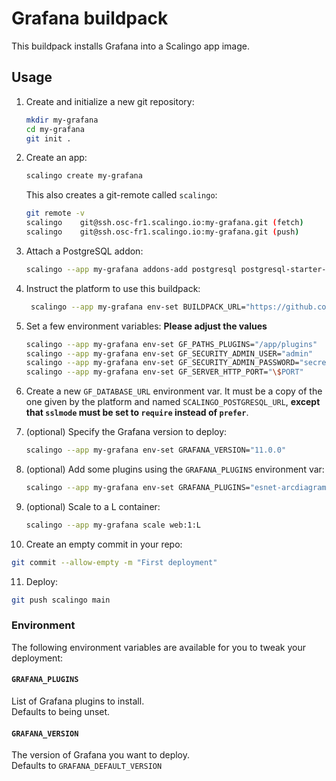 # Grafana buildpack

This buildpack installs Grafana into a Scalingo app image.

## Usage

1. Create and initialize a new git repository:

   ```bash
   mkdir my-grafana
   cd my-grafana
   git init .
   ```

2. Create an app:

   ```bash
   scalingo create my-grafana
   ```

   This also creates a git-remote called `scalingo`:

   ```bash
   git remote -v
   scalingo    git@ssh.osc-fr1.scalingo.io:my-grafana.git (fetch)
   scalingo    git@ssh.osc-fr1.scalingo.io:my-grafana.git (push)
   ```

3. Attach a PostgreSQL addon:

   ```bash
   scalingo --app my-grafana addons-add postgresql postgresql-starter-512
   ```

4. Instruct the platform to use this buildpack:

   ```bash
    scalingo --app my-grafana env-set BUILDPACK_URL="https://github.com/Scalingo/grafana-buildpack"
    ```

5. Set a few environment variables: **Please adjust the values**

   ```bash
   scalingo --app my-grafana env-set GF_PATHS_PLUGINS="/app/plugins"
   scalingo --app my-grafana env-set GF_SECURITY_ADMIN_USER="admin"
   scalingo --app my-grafana env-set GF_SECURITY_ADMIN_PASSWORD="secret"
   scalingo --app my-grafana env-set GF_SERVER_HTTP_PORT="\$PORT"
   ```

6. Create a new `GF_DATABASE_URL` environment var. It must be a copy of the one
   given by the platform and named `SCALINGO_POSTGRESQL_URL`, **except that
   `sslmode` must be set to `require` instead of `prefer`**.

7. (optional) Specify the Grafana version to deploy:

   ```bash
   scalingo --app my-grafana env-set GRAFANA_VERSION="11.0.0"
   ```

8. (optional) Add some plugins using the `GRAFANA_PLUGINS` environment var:

   ```bash
   scalingo --app my-grafana env-set GRAFANA_PLUGINS="esnet-arcdiagram-panel"
   ```

9. (optional) Scale to a L container:

   ```bash
   scalingo --app my-grafana scale web:1:L
   ```

10. Create an empty commit in your repo:

   ```bash
   git commit --allow-empty -m "First deployment"
   ```

11. Deploy:

   ```bash
   git push scalingo main
   ```

### Environment

The following environment variables are available for you to tweak your
deployment:

#### `GRAFANA_PLUGINS`

List of Grafana plugins to install.\
Defaults to being unset.

#### `GRAFANA_VERSION`

The version of Grafana you want to deploy.\
Defaults to `GRAFANA_DEFAULT_VERSION`
